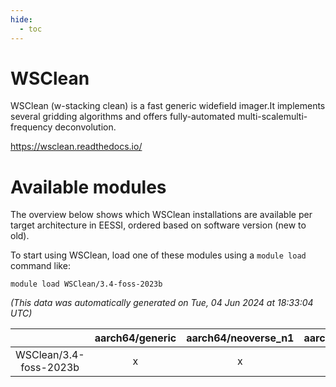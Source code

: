 ```yaml
---
hide:
  - toc
---
```


WSClean
=======


WSClean (w-stacking clean) is a fast generic widefield imager.It implements several gridding algorithms and offers fully-automated multi-scalemulti-frequency deconvolution.

https://wsclean.readthedocs.io/
# Available modules


The overview below shows which WSClean installations are available per target architecture in EESSI, ordered based on software version (new to old).

To start using WSClean, load one of these modules using a `module load` command like:

```shell
module load WSClean/3.4-foss-2023b
```

*(This data was automatically generated on Tue, 04 Jun 2024 at 18:33:04 UTC)*  

| |aarch64/generic|aarch64/neoverse_n1|aarch64/neoverse_v1|x86_64/generic|x86_64/amd/zen2|x86_64/amd/zen3|x86_64/intel/haswell|x86_64/intel/skylake_avx512|
| :---: | :---: | :---: | :---: | :---: | :---: | :---: | :---: | :---: |
|WSClean/3.4-foss-2023b|x|x|x|x|x|x|x|x|
